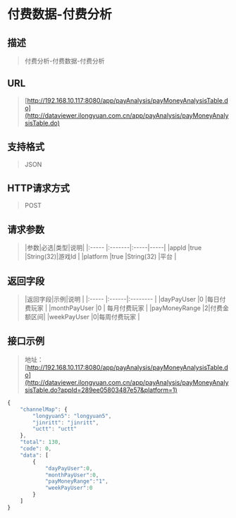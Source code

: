 # 付费数据-付费分析

## 描述
> 付费分析-付费数据-付费分析

## URL
> [http://192.168.10.117:8080/app/payAnalysis/payMoneyAnalysisTable.do](http://dataviewer.ilongyuan.com.cn/app/payAnalysis/payMoneyAnalysisTable.do)

## 支持格式
> JSON

## HTTP请求方式
> POST

## 请求参数
> |参数|必选|类型|说明|
|:-----  |:-------|:-----|-----|
|appId    |true    |String(32)|游戏Id |
|platform    |true    |String(32)   |平台 |
## 返回字段
> |返回字段|示例|说明            |
|:-----   |:------|:--------    |
|dayPayUser |0 |每日付费玩家  |
|monthPayUser |0 | 每月付费玩家    |
|payMoneyRange |2|付费金额区间|
|weekPayUser |0|每周付费玩家 |

## 接口示例
> 地址：[http://192.168.10.117:8080/app/payAnalysis/payMoneyAnalysisTable.do](http://dataviewer.ilongyuan.com.cn/app/payAnalysis/payMoneyAnalysisTable.do?appId=289ee05803487e57&platform=1)
``` javascript
{
    "channelMap": {
        "longyuan5": "longyuan5",
        "jinritt": "jinritt",
        "uctt": "uctt"
    },
    "total": 130,
    "code": 0,
    "data": [
        {
            "dayPayUser":0,
            "monthPayUser":0,
            "payMoneyRange":"1",
            "weekPayUser":0
        }
    ]
}
```

